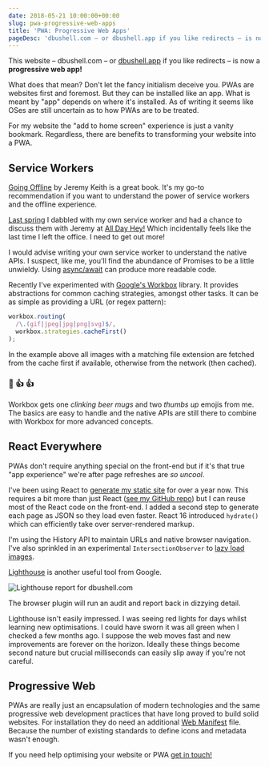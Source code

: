 ```yaml
---
date: 2018-05-21 10:00:00+00:00
slug: pwa-progressive-web-apps
title: 'PWA: Progressive Web Apps'
pageDesc: 'dbushell.com – or dbushell.app if you like redirects – is now a progressive web app ✨'
---
```


This website – dbushell.com – or [dbushell.app](https://dbushell.app) if you like redirects – is now a **progressive web app!**

What does that mean? Don't let the fancy initialism deceive you. PWAs are websites first and foremost. But they can be installed like an app. What is meant by "app" depends on where it's installed. As of writing it seems like OSes are still uncertain as to how PWAs are to be treated.

For my website the "add to home screen" experience is just a vanity bookmark. Regardless, there are benefits to transforming your website into a PWA.

## Service Workers

[Going Offline](https://abookapart.com/products/going-offline) by Jeremy Keith is a great book. It's my go-to recommendation if you want to understand the power of service workers and the offline experience.

[Last spring](/2017/04/06/the-magic-of-service-workers/) I dabbled with my own service worker and had a chance to discuss them with Jeremy at [All Day Hey!](https://alldayhey.com/) Which incidentally feels like the last time I left the office. I need to get out more!

I would advise writing your own service worker to understand the native APIs. I suspect, like me, you'll find the abundance of Promises to be a little unwieldy. Using [async/await](https://developers.google.com/web/fundamentals/primers/async-functions) can produce more readable code.

Recently I've experimented with [Google's Workbox](https://developers.google.com/web/tools/workbox/) library. It provides abstractions for common caching strategies, amongst other tasks. It can be as simple as providing a URL (or regex pattern):

```javascript
workbox.routing(
  /\.(gif|jpeg|jpg|png|svg)$/,
  workbox.strategies.cacheFirst()
);
```

In the example above all images with a matching file extension are fetched from the cache first if available, otherwise from the network (then cached).

### 🍻 👍 👍

Workbox gets one *clinking beer mugs* and two *thumbs up* emojis from me. The basics are easy to handle and the native APIs are still there to combine with Workbox for more advanced concepts.


## React Everywhere

PWAs don't require anything special on the front-end but if it's that true "app experience" we're after page refreshes are *so uncool*.

I've been using React to [generate my static site](/2017/02/13/react-as-a-static-site-generator/) for over a year now. This requires a bit more than just React ([see my GitHub repo](https://github.com/dbushell/dbushell.com)) but I can reuse most of the React code on the front-end. I added a second step to generate each page as JSON so they load even faster. React 16 introduced `hydrate()` which can efficiently take over server-rendered markup.

I'm using the History API to maintain URLs and native browser navigation. I've also sprinkled in an experimental `IntersectionObserver` to [lazy load images](https://www.smashingmagazine.com/2018/01/deferring-lazy-loading-intersection-observer-api/).

[Lighthouse](https://developers.google.com/web/tools/lighthouse/) is another useful tool from Google.

![Lighthouse report for dbushell.com](/images/blog/2018/dbushell-app-lighthouse.png)

The browser plugin will run an audit and report back in dizzying detail.

Lighthouse isn't easily impressed. I was seeing red lights for days whilst learning new optimisations. I could have sworn it was all green when I checked a few months ago. I suppose the web moves fast and new improvements are forever on the horizon. Ideally these things become second nature but crucial milliseconds can easily slip away if you're not careful.

## Progressive Web

PWAs are really just an encapsulation of modern technologies and the same progressive web development practices that have long proved to build solid websites. For installation they do need an additional [Web Manifest](https://developer.mozilla.org/en-US/docs/Web/Manifest) file. Because the number of existing standards to define icons and metadata wasn't enough.

If you need help optimising your website or PWA [get in touch!](/contact/)
